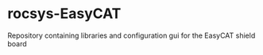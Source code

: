 # rocsys-EasyCAT
Repository containing libraries and configuration gui for the EasyCAT shield board 
